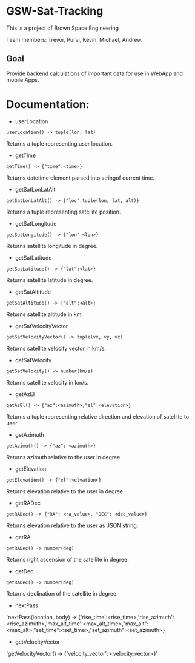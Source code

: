 # GSW-Sat-Tracking

This is a project of Brown Space Engineering


Team members:
Trevor, Purvi, Kevin, Michael, Andrew.

## Goal

Provide backend calculations of important data for use in WebApp and mobile Apps.

# Documentation:

* userLocation

`userLocation() -> tuple(lon, lat)`

Returns a tuple representing user location.

* getTime

`getTime() -> {"time":<time>}`

Returns datetime element parsed into stringof current time.

* getSatLonLatAlt

`getSatLonLatAlt() -> {"loc":tuple(lon, lat, alt)}`

Returns a tuple representing satellite position.

* getSatLongitude

`getSatLongitude() -> {"lon":<lon>}`

Returns satellite longitude in degree.

* getSatLatitude

`getSatLatitude() -> {"lat":<lat>}`

Returns satellite latitude in degree.

* getSatAltitude

`getSatAltitude() -> {"alt":<alt>}`

Returns satellite altitude in km.

* getSatVelocityVector

`getSatVelocityVector() -> tuple(vx, vy, vz)`

Returns satellite velocity vector in km/s.

* getSatVelocity

`getSatVelocity() -> number(km/s)`

Returns satellite velocity in km/s.

* getAzEl

`getAzEl() -> {"az":<azimuth>,"el":<elevation>}`

Returns a tuple representing relative direction and elevation of satellite to user.

* getAzimuth

`getAzimuth() -> {"az": <azimuth>}`

Returns azimuth relative to the user in degree.

* getElevation

`getElevation() -> {"el":<elvation>}`

Returns elevation relative to the user in degree.

* getRADec

`getRADec() -> {"RA": <ra_value>, "DEC": <dec_value>}`

Returns elevation relative to the user as JSON string.

* getRA

`getRADec() -> number(deg)`

Returns right ascension of the satellite in degree.

* getDec

`getRADec() -> number(deg)`

Returns declination of the satellite in degree.  

* nextPass

'nextPass(location, body) -> {'rise_time':<rise_time>,'rise_azimuth': <rise_azimuth>,'max_alt_time':<max_alt_time>,"max_alt":<max_alt>,"set_time":<set_time>,"set_azimuth":<set_azimuth>}

* getVelocityVector

'getVelocityVector() -> {'velocity_vector': <velocity_vector>}'
